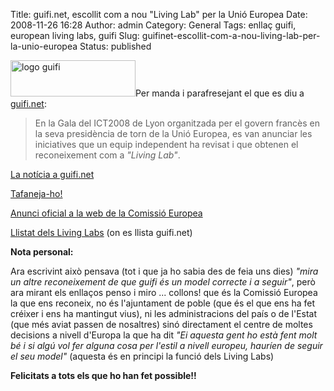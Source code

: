 Title: guifi.net, escollit com a nou "Living Lab" per la Unió Europea
Date: 2008-11-26 16:28
Author: admin
Category: General
Tags: enllaç guifi, european living labs, guifi
Slug: guifinet-escollit-com-a-nou-living-lab-per-la-unio-europea
Status: published

<img src="http://gil.badall.net/wp-content/uploads/2007/10/logo-guifi.png" title="logo guifi" class="alignright size-full wp-image-220" width="200" height="58" />Per manda i parafresejant el que es diu a [guifi.net](http://guifi.net "Guifi.net"):

> En la Gala del ICT2008 de Lyon organitzada per el govern francès en la seva presidència de torn de la Unió Europea, es van anunciar les iniciatives que un equip independent ha revisat i que obtenen el reconeixement com a *"Living Lab"*.

[La notícia a guifi.net](http://guifi.net/node/18371 "Notícia a guifi.net")

[Tafaneja-ho!](http://latafanera.cat/historia/guifi.net-escollit-com-nou-living-lab-unio-europea "Tafaneja-ho!")

[Anunci oficial a la web de la Comissió Europea](http://ec.europa.eu/information_society/newsroom/cf/itemlongdetail.cfm?item_id=4537 "Anunci oficial a la web de la Comissió Europea")

[Llistat dels Living Labs](http://ec.europa.eu/information_society/newsroom/cf/document.cfm?action=display&doc_id=552 "Llistat dels Living Labs") (on es llista guifi.net)

**Nota personal:**

Ara escrivint això pensava (tot i que ja ho sabia des de feia uns dies) *"mira un altre reconeixement de que guifi és un model correcte i a seguir"*, però ara mirant els enllaços penso i miro ... collons! que és la Comissió Europea la que ens reconeix, no és l'ajuntament de poble (que és el que ens ha fet créixer i ens ha mantingut vius), ni les administracions del país o de l'Estat (que més aviat passen de nosaltres) sinó directament el centre de moltes decisions a nivell d'Europa la que ha dit *"Ei aquesta gent ho està fent molt bé i si algú vol fer alguna cosa per l'estil a nivell europeu, hauríen de seguir el seu model"* (aquesta és en principi la funció dels Living Labs)

**Felicitats a tots els que ho han fet possible!!**
